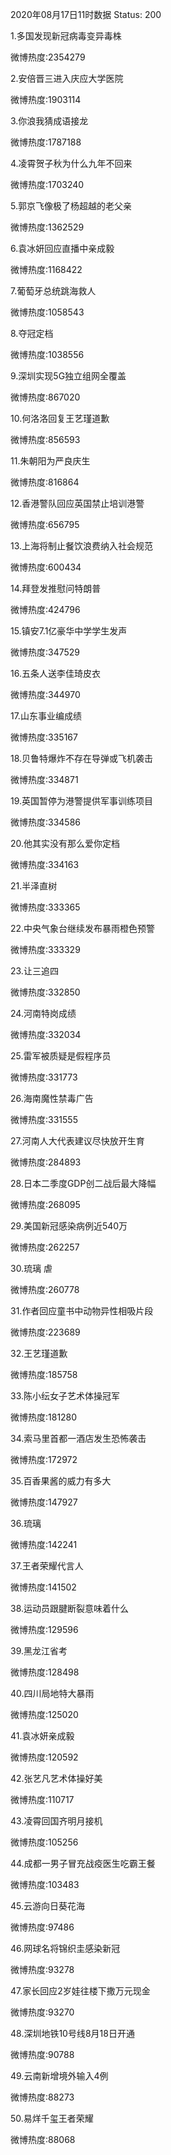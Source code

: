 2020年08月17日11时数据
Status: 200

1.多国发现新冠病毒变异毒株

微博热度:2354279

2.安倍晋三进入庆应大学医院

微博热度:1903114

3.你浪我猜成语接龙

微博热度:1787188

4.凌霄贺子秋为什么九年不回来

微博热度:1703240

5.郭京飞像极了杨超越的老父亲

微博热度:1362529

6.袁冰妍回应直播中亲成毅

微博热度:1168422

7.葡萄牙总统跳海救人

微博热度:1058543

8.夺冠定档

微博热度:1038556

9.深圳实现5G独立组网全覆盖

微博热度:867020

10.何洛洛回复王艺瑾道歉

微博热度:856593

11.朱朝阳为严良庆生

微博热度:816864

12.香港警队回应英国禁止培训港警

微博热度:656795

13.上海将制止餐饮浪费纳入社会规范

微博热度:600434

14.拜登发推慰问特朗普

微博热度:424796

15.镇安7.1亿豪华中学学生发声

微博热度:347529

16.五条人送李佳琦皮衣

微博热度:344970

17.山东事业编成绩

微博热度:335167

18.贝鲁特爆炸不存在导弹或飞机袭击

微博热度:334871

19.英国暂停为港警提供军事训练项目

微博热度:334586

20.他其实没有那么爱你定档

微博热度:334163

21.半泽直树

微博热度:333365

22.中央气象台继续发布暴雨橙色预警

微博热度:333329

23.让三追四

微博热度:332850

24.河南特岗成绩

微博热度:332034

25.雷军被质疑是假程序员

微博热度:331773

26.海南魔性禁毒广告

微博热度:331555

27.河南人大代表建议尽快放开生育

微博热度:284893

28.日本二季度GDP创二战后最大降幅

微博热度:268095

29.美国新冠感染病例近540万

微博热度:262257

30.琉璃 虐

微博热度:260778

31.作者回应童书中动物异性相吸片段

微博热度:223689

32.王艺瑾道歉

微博热度:185758

33.陈小纭女子艺术体操冠军

微博热度:181280

34.索马里首都一酒店发生恐怖袭击

微博热度:172972

35.百香果酱的威力有多大

微博热度:147927

36.琉璃

微博热度:142241

37.王者荣耀代言人

微博热度:141502

38.运动员跟腱断裂意味着什么

微博热度:129596

39.黑龙江省考

微博热度:128498

40.四川局地特大暴雨

微博热度:125020

41.袁冰妍亲成毅

微博热度:120592

42.张艺凡艺术体操好美

微博热度:110717

43.凌霄回国齐明月接机

微博热度:105256

44.成都一男子冒充战疫医生吃霸王餐

微博热度:103483

45.云游向日葵花海

微博热度:97486

46.网球名将锦织圭感染新冠

微博热度:93278

47.家长回应2岁娃往楼下撒万元现金

微博热度:93270

48.深圳地铁10号线8月18日开通

微博热度:90788

49.云南新增境外输入4例

微博热度:88273

50.易烊千玺王者荣耀

微博热度:88068

